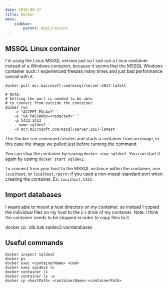 ```yaml
---
date: 2018-09-27
title: Docker
menu:
    sidebar:
        parent: Applications
---
```


## MSSQL Linux container
I'm using the Linux MSSQL version just so I can run a Linux container instead of a Windows container, because it seems that the MSSQL Windows container suck: I experienced freezes many times and just bad performance overall with it.

```
docker pull mcr.microsoft.com/mssql/server:2017-latest

# Note:
# Setting the port is needed to be able 
# to connect from outside the container.
docker run `
    -e "ACCEPT_EULA=Y" `
    -e "SA_PASSWORD=<redacted>" `
    -p 1433:1433 `
    --name sqldev2 `
    -d mcr.microsoft.com/mssql/server:2017-latest
```
The Docker run command creates and starts a container from an image, in this case the image we pulled just before running the command.

You can stop the container by issuing `docker stop sqldev2`.
You can start it again by ussing `docker start sqldev2`.

To connect from your host to the MSSQL instance within the container, use `localhost`, or `localhost,<port>` if you used a non-mssql-standard port when creating the container. 
Ex: `localhost,1433`.



## Import databases
I wasnt able to mount a host directory on my container, so instead I copied
the individual files on my host to the c:/ drive of my container. 
Note: i think the container needs to be stopped in order to copy files to it.

docker cp .\db.bak sqldev2:var/databases



## Useful commands
```
docker inspect sqldev2
docker ps
docker exec <containerName> <cmd> 
docker exec sqldev2 ls
docker container ls
docker container ls -a
docker cp <hostPath> <containerName>:<containerPath>
```